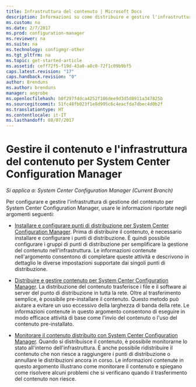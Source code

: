 ```yaml
---
title: Infrastruttura del contenuto | Microsoft Docs
description: Informazioni su come distribuire e gestire l'infrastruttura di gestione dei contenuti per System Center Configuration Manager.
ms.custom: na
ms.date: 2/7/2017
ms.prod: configuration-manager
ms.reviewer: na
ms.suite: na
ms.technology: configmgr-other
ms.tgt_pltfrm: na
ms.topic: get-started-article
ms.assetid: ceff72f5-f19d-43a0-a8c0-72f1c09b9bf5
caps.latest.revision: "17"
caps.handback.revision: "0"
author: Brenduns
ms.author: brenduns
manager: angrobe
ms.openlocfilehash: b0f297fddca4252f106dee9d3d5d8911a347825b
ms.sourcegitcommit: 51fc48fb023f1e8d995c6c4eacfda7dbec4d0b2f
ms.translationtype: HT
ms.contentlocale: it-IT
ms.lasthandoff: 08/07/2017
---
```

# <a name="manage-content-and-content-infrastructure-for-system-center-configuration-manager"></a>Gestire il contenuto e l'infrastruttura del contenuto per System Center Configuration Manager

*Si applica a: System Center Configuration Manager (Current Branch)*

Per configurare e gestire l'infrastruttura di gestione del contenuto per System Center Configuration Manager, usare le informazioni riportate negli argomenti seguenti:  

-   [Installare e configurare punti di distribuzione per System Center Configuration Manager](../../../../core/servers/deploy/configure/install-and-configure-distribution-points.md). Prima di distribuire il contenuto, è necessario installare e configurare i punti di distribuzione. È quindi possibile configurare i gruppi di punti di distribuzione per semplificare la gestione del contenuto nell'infrastruttura. Le informazioni contenute nell'argomento consentono di completare queste attività e descrivono in dettaglio le diverse impostazioni supportate dai singoli punti di distribuzione.  

-   [Distribuire e gestire contenuto per System Center Configuration Manager](../../../../core/servers/deploy/configure/deploy-and-manage-content.md). La distribuzione del contenuto trasferisce i file e il software ai server del punto di distribuzione in tutta la rete. Oltre al trasferimento semplice, è possibile pre-installare il contenuto. Questo metodo può aiutare a evitare un uso eccessivo della larghezza di banda della rete. Le informazioni contenute in questo argomento consentono di eseguire in modo efficace attività di base come l'invio del contenuto o l'uso del contenuto pre-installato.  

-   [Monitorare il contenuto distribuito con System Center Configuration Manager](../../../../core/servers/deploy/configure/monitor-content-you-have-distributed.md). Quando si distribuisce il contenuto, è possibile monitorarne lo stato all'interno dell'infrastruttura. È anche possibile ridistribuire il contenuto che non riesce a raggiungere i punti di distribuzione o annullare le distribuzioni ancora in corso. Le informazioni contenute in questo argomento illustrano come monitorare il contenuto e spiegano come risolvere alcuni problemi che si verificano quando il trasferimento del contenuto non riesce.  
